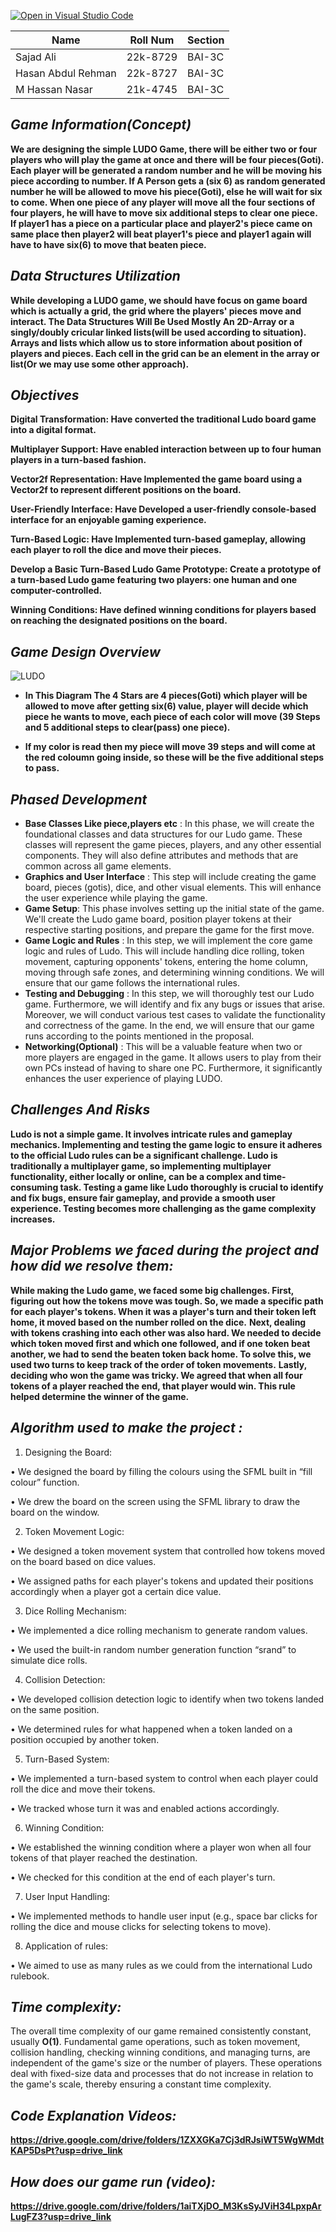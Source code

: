 [![Open in Visual Studio Code](https://classroom.github.com/assets/open-in-vscode-718a45dd9cf7e7f842a935f5ebbe5719a5e09af4491e668f4dbf3b35d5cca122.svg)](https://classroom.github.com/online_ide?assignment_repo_id=12634133&assignment_repo_type=AssignmentRepo)

|   Name    |    Roll Num    |   Section |  
|   --------|    ------------|   --------|  
|Sajad Ali  |    22k-8729    | BAI-3C    |   
|Hasan Abdul Rehman|    22k-8727    | BAI-3C    |  
|M Hassan Nasar|    21k-4745    | BAI-3C    |  

## ***Game Information(Concept)***  

**We are designing the simple LUDO Game, there will be either two or four players who will play the game at once and there will be four pieces(Goti). Each player will be generated a random number and he will be moving his piece according to number. If A Person gets a (six 6) as random generated number he will be allowed to move his piece(Goti), else he will wait for six to come. When one piece of any player will move all the four sections of four players, he will have to move six additional steps to clear one piece. If player1 has a piece on a particular place and player2's piece came on same place then player2 will beat player1's piece and player1 again will have to have six(6) to move that beaten piece.**  

## ***Data Structures Utilization***  
**While developing a LUDO game, we should have focus on game board which is actually a grid, the grid where the players' pieces move and interact. The Data Structures Will Be Used Mostly An 2D-Array or a singly/doubly cricular linked lists(will be used according to situation). Arrays and lists which allow us to store information about position of players and pieces. Each cell in the grid can be an element in the array or list(Or we may use some other approach).**

## ***Objectives***
**Digital Transformation: 
Have converted the traditional Ludo board game into a digital format.**

**Multiplayer Support:
Have enabled interaction between up to four human players in a turn-based fashion.**

**Vector2f Representation: 
Have Implemented the game board using a Vector2f to represent different positions on the board.**

**User-Friendly Interface: 
Have Developed a user-friendly console-based interface for an enjoyable gaming experience.**

**Turn-Based Logic: 
Have Implemented turn-based gameplay, allowing each player to roll the dice and move their pieces.**

**Develop a Basic Turn-Based Ludo Game Prototype:
Create a prototype of a turn-based Ludo game featuring two players: one human and one computer-controlled.**

**Winning Conditions: 
Have defined winning conditions for players based on reaching the designated positions on the board.**

## ***Game Design Overview***  

![LUDO](./assests/LUDO.JPG) 


* **In This Diagram The 4 Stars are 4 pieces(Goti) which player will be allowed to move after getting six(6) value, player will decide which piece he wants to move, each piece of each color will move (39 Steps and 5 additional steps to clear(pass) one piece).**

* **If my color is read then my piece will move 39 steps and will come at the red coloumn going inside, so these will be the five additional steps to pass.** 

## ***Phased Development***  

* **Base Classes Like piece,players etc** :
 In this phase, we will create the foundational classes and data structures for our Ludo game. These classes will represent the game pieces, players, and any other essential components. They will also define attributes and methods that are common across all game elements.
* **Graphics and User Interface** :
This step will include creating the game board, pieces (gotis), dice, and other visual elements. This will enhance the user experience while playing the game.
* **Game Setup**: 
This phase involves setting up the initial state of the game. We'll create the Ludo game board, position player tokens at their respective starting positions, and prepare the game for the first move.
* **Game Logic and Rules** :
In this step, we will implement the core game logic and rules of Ludo. This will include handling dice rolling, token movement, capturing opponents' tokens, entering the home column, moving through safe zones, and determining winning conditions. We will ensure that our game follows the international rules.
* **Testing and Debugging** :
In this step, we will thoroughly test our Ludo game. Furthermore, we will identify and fix any bugs or issues that arise. Moreover, we will conduct various test cases to validate the functionality and correctness of the game. In the end, we will ensure that our game runs according to the points mentioned in the proposal.
* **Networking(Optional)** :
This will be a valuable feature when two or more players are engaged in the game. It allows users to play from their own PCs instead of having to share one PC. Furthermore, it significantly enhances the user experience of playing LUDO.

## ***Challenges And Risks***  
**Ludo is not a simple game. It involves intricate rules and gameplay mechanics. Implementing and testing the game logic to ensure it adheres to the official Ludo rules can be a significant challenge. Ludo is traditionally a multiplayer game, so implementing multiplayer functionality, either locally or online, can be a complex and time-consuming task. Testing a game like Ludo thoroughly is crucial to identify and fix bugs, ensure fair gameplay, and provide a smooth user experience. Testing becomes more challenging as the game complexity increases.**

## ***Major Problems we faced during the project and how did we resolve them:***
**While making the Ludo game, we faced some big challenges. First, figuring out how the tokens move was tough. So, we made a specific path for each player's tokens. When it was a player's turn and their token left home, it moved based on the number rolled on the dice.**
**Next, dealing with tokens crashing into each other was also hard. We needed to decide which token moved first and which one followed, and if one token beat another, we had to send the beaten token back home. To solve this, we used two turns to keep track of the order of token movements.**
**Lastly, deciding who won the game was tricky. We agreed that when all four tokens of a player reached the end, that player would win. This rule helped determine the winner of the game.**

## ***Algorithm used to make the project :***


1.	Designing the Board:

•	We designed the board by filling the colours using the SFML built in “fill colour” function.

•	We drew the board on the screen using the SFML library to draw the board on the window.

2.	Token Movement Logic:

•	We designed a token movement system that controlled how tokens moved on the board based on dice values.

•	We assigned paths for each player's tokens and updated their positions accordingly when a player got a certain dice value.

3.	Dice Rolling Mechanism:

•	We implemented a dice rolling mechanism to generate random values.

•	We used the built-in random number generation function “srand” to simulate dice rolls.

4.	Collision Detection:

•	We developed collision detection logic to identify when two tokens landed on the same position.

•	We determined rules for what happened when a token landed on a position occupied by another token.

5.	Turn-Based System:

•	We implemented a turn-based system to control when each player could roll the dice and move their tokens.

•	We tracked whose turn it was and enabled actions accordingly.

6.	Winning Condition:

•	We established the winning condition where a player won when all four tokens of that player reached the destination.

•	We checked for this condition at the end of each player's turn.

7.	User Input Handling:

•	We implemented methods to handle user input (e.g., space bar clicks for rolling the dice and mouse clicks for selecting tokens to move).

8.	Application of rules:

•	We aimed to use as many rules as we could from the international Ludo rulebook.





## ***Time complexity:***
The overall time complexity of our game remained consistently constant, usually  **O(1)**. Fundamental game operations, such as token movement, collision handling, checking winning conditions, and managing turns, are independent of the game's size or the number of players. These operations deal with fixed-size data and processes that do not increase in relation to the game's scale, thereby ensuring a constant time complexity.

## ***Code Explanation Videos:***
**https://drive.google.com/drive/folders/1ZXXGKa7Cj3dRJsiWT5WgWMdtKAP5DsPt?usp=drive_link**

## ***How does our game run (video):***
**https://drive.google.com/drive/folders/1aiTXjDO_M3KsSyJViH34LpxpArLugFZ3?usp=drive_link**

